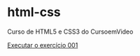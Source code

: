 # html-css
 Curso de HTML5 e CSS3 do CursoemVideo
 
 <a href="https://brunofridrich.github.io/html-css/Exercicios/ex001/index.html">Executar o exercício 001</a>
